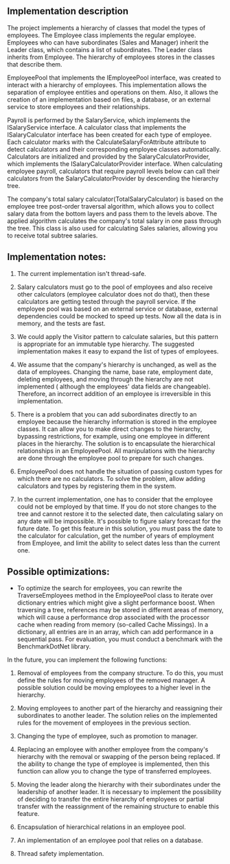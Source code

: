 ## Implementation description

The project implements a hierarchy of classes that model the types of employees. The Employee class implements the regular employee. Employees who can have subordinates (Sales and Manager) inherit the Leader class, which contains a list of subordinates. The Leader class inherits from Employee. The hierarchy of employees stores in the classes that describe them.

EmployeePool that implements the IEmployeePool interface, was created to interact with a hierarchy of employees. This implementation allows the separation of employee entities and operations on them. Also, it allows the creation of an implementation based on files, a database, or an external service to store employees and their relationships.

Payroll is performed by the SalaryService, which implements the ISalaryService interface. A calculator class that implements the ISalaryCalculator interface has been created for each type of employee. Each calculator marks with the CalculateSalaryForAttribute attribute to detect calculators and their corresponding employee classes automatically. Calculators are initialized and provided by the SalaryCalculatorProvider, which implements the ISalaryCalculatorProvider interface. When calculating employee payroll, calculators that require payroll levels below can call their calculators from the SalaryCalculatorProvider by descending the hierarchy tree.

The company's total salary calculator(TotalSalaryCalculator) is based on the employee tree post-order traversal algorithm, which allows you to collect salary data from the bottom layers and pass them to the levels above. The applied algorithm calculates the company's total salary in one pass through the tree. This class is also used for calculating Sales salaries, allowing you to receive total subtree salaries.

## Implementation notes:
1. The current implementation isn't thread-safe.


2. Salary calculators must go to the pool of employees and also receive other calculators (employee calculator does not do that), then these calculators are getting tested through the payroll service. If the employee pool was based on an external service or database, external dependencies could be mocked to speed up tests. Now all the data is in memory, and the tests are fast.


3. We could apply the Visitor pattern to calculate salaries, but this pattern is appropriate for an immutable type hierarchy. The suggested implementation makes it easy to expand the list of types of employees.


4. We assume that the company's hierarchy is unchanged, as well as the data of employees. Changing the name, base rate, employment date, deleting employees, and moving through the hierarchy are not implemented ( although the employees' data fields are changeable). Therefore, an incorrect addition of an employee is irreversible in this implementation.


5. There is a problem that you can add subordinates directly to an employee because the hierarchy information is stored in the employee classes. It can allow you to make direct changes to the hierarchy, bypassing restrictions, for example, using one employee in different places in the hierarchy. The solution is to encapsulate the hierarchical relationships in an EmployeePool. All manipulations with the hierarchy are done through the employee pool to prepare for such changes.


6. EmployeePool does not handle the situation of passing custom types for which there are no calculators. To solve the problem, allow adding calculators and types by registering them in the system.


7. In the current implementation, one has to consider that the employee could not be employed by that time. If you do not store changes to the tree and cannot restore it to the selected date, then calculating salary on any date will be impossible. It's possible to figure salary forecast for the future date. To get this feature in this solution, you must pass the date to the calculator for calculation, get the number of years of employment from Employee, and limit the ability to select dates less than the current one.


## Possible optimizations:
- To optimize the search for employees, you can rewrite the TraverseEmployees method in the EmployeePool class to iterate over dictionary entries which might give a slight performance boost. When traversing a tree, references may be stored in different areas of memory, which will cause a performance drop associated with the processor cache when reading from memory (so-called Cache Missings). In a dictionary, all entries are in an array, which can add performance in a sequential pass. For evaluation, you must conduct a benchmark with the BenchmarkDotNet library.

In the future, you can implement the following functions:
1. Removal of employees from the company structure. To do this, you must define the rules for moving employees of the removed manager. A possible solution could be moving employees to a higher level in the hierarchy.


2. Moving employees to another part of the hierarchy and reassigning their subordinates to another leader. The solution relies on the implemented rules for the movement of employees in the previous section.


3. Changing the type of employee, such as promotion to manager.


4. Replacing an employee with another employee from the company's hierarchy with the removal or swapping of the person being replaced. If the ability to change the type of employee is implemented, then this function can allow you to change the type of transferred employees.


5. Moving the leader along the hierarchy with their subordinates under the leadership of another leader. It is necessary to implement the possibility of deciding to transfer the entire hierarchy of employees or partial transfer with the reassignment of the remaining structure to enable this feature.


6. Encapsulation of hierarchical relations in an employee pool.


7. An implementation of an employee pool that relies on a database.


8. Thread safety implementation.
 
 
 
 
